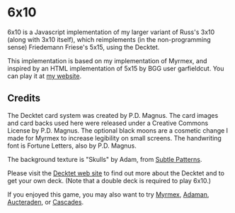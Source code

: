# 6x10

6x10 is a Javascript implementation of my larger variant of Russ's 3x10 (along with 3x10 itself), which reimplements (in the non-programming sense) Friedemann Friese's 5x15, using the Decktet.

This implementation is based on my implementation of Myrmex, and inspired by an HTML implementation of 5x15 by BGG user garfieldcut.  You can play it at [my website](http://mcdemarco.net/games/decktet/6x10/).

## Credits
            
The Decktet card system was created by P.D. Magnus. The card images and card backs used here were released under a Creative Commons License by P.D. Magnus.  The optional black moons are a cosmetic change I made for Myrmex to increase legibility on small screens.  The handwriting font is Fortune Letters, also by P.D. Magnus.  

The background texture is "Skulls" by Adam, from [Subtle Patterns](http://subtlepatterns.com/skulls/).

Please visit the [Decktet web site](http://www.decktet.com/)
to find out more about the Decktet and to get your own deck.  (Note that a double deck is required to play 6x10.)
						
If you enjoyed this game, you may also want to try  [Myrmex](https://mcdemarco.github.io/myrmex/),
[Adaman](https://mcdemarco.github.io/adaman/),
[Aucteraden](https://mcdemarco.net/games/decktet/aucteraden/), or 
[Cascades](http://mcdemarco.net/games/decktet/cascades/).

